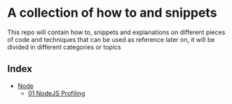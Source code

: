 # A collection of how to and snippets

This repo will contain how to, snippets and explanations on different pieces of code and techniques that can be used as reference later on, it will be divided in different categories or topics 

## Index

- [Node](/Node/Readme.md)
    - [01 NodeJS Profiling](/Node/01-nodejs-profiling.md)